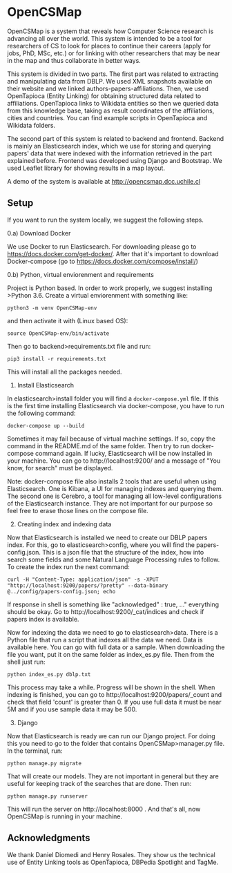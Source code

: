 # OpenCSMap

OpenCSMap is a system that reveals how Computer Science research is advancing all over the world. This system is intended to be a tool for researchers of CS to look for places to continue their careers (apply for jobs, PhD, MSc, etc.) or for linking with other researchers that may be near in the map and thus collaborate in better ways. 

This system is divided in two parts. The first part was related to extracting and manipulating data from DBLP. We used XML snapshots available on their website and we linked authors-papers-affiliations. Then, we used OpenTapioca (Entity Linking) for obtaining structured data related to affiliations. OpenTapioca links to Wikidata entities so then we queried data from this knowledge base, taking as result coordinates of the affiliations, cities and countries. You can find example scripts in OpenTapioca and Wikidata folders.

The second part of this system is related to backend and frontend. Backend is mainly an Elasticsearch index, which we use for storing and querying papers' data that were indexed with the information retrieved in the part explained before. Frontend was developed using Django and Bootstrap. We used Leaflet library for showing results in a map layout.

A demo of the system is available at http://opencsmap.dcc.uchile.cl

## Setup

If you want to run the system locally, we suggest the following steps.

0.a) Download Docker

We use Docker to run Elasticsearch. For downloading please go to https://docs.docker.com/get-docker/. After that it's important to download Docker-compose (go to https://docs.docker.com/compose/install/)

0.b) Python, virtual enviorenment and requirements

Project is Python based. In order to work properly, we suggest installing >Python 3.6. Create a virtual enviorenment with something like:

`python3 -m venv OpenCSMap-env`

and then activate it with (Linux based OS):

`source OpenCSMap-env/bin/activate`

Then go to backend>requirements.txt file and run:

`pip3 install -r requirements.txt`

This will install all the packages needed.

1) Install Elasticsearch

In elasticsearch>install folder you will find a `docker-compose.yml` file. If this is the first time installing Elasticsearch via docker-compose, you have to run the following command:

`docker-compose up --build`

Sometimes it may fail because of virtual machine settings. If so, copy the command in the README.md of the same folder. Then try to run docker-compose command again. If lucky, Elasticsearch will be now installed in your machine. You can go to http://localhost:9200/ and a message of "You know, for search" must be displayed. 

Note: docker-compose file also installs 2 tools that are useful when using Elasticsearch. One is Kibana, a UI for managing indexes and querying them. The second one is Cerebro, a tool for managing all low-level configurations of the Elasticsearch instance. They are not important for our purpose so feel free to erase those lines on the compose file.

2) Creating index and indexing data

Now that Elasticsearch is installed we need to create our DBLP papers index. For this, go to elasticsearch>config, where you will find the papers-config.json. This is a json file that the structure of the index, how into search some fields and some Natural Language Processing rules to follow. To create the index run the next command:

`curl -H "Content-Type: application/json" -s -XPUT "http://localhost:9200/papers/?pretty" --data-binary @../config/papers-config.json; echo`

If response in shell is something like "acknowledged" : true, ..." everything should be okay. Go to http://localhost:9200/_cat/indices and check if papers index is available.

Now for indexing the data we need to go to elasticsearch>data. There is a Python file that run a script that indexes all the data we need. Data is available here. You can go with full data or a sample. When downloading the file you want, put it on the same folder as index_es.py file. Then from the shell just run:

`python index_es.py dblp.txt`

This process may take a while. Progress will be shown in the shell. When indexing is finished, you can go to http://localhost:9200/papers/_count and check that field 'count' is greater than 0. If you use full data it must be near 5M and if you use sample data it may be 500.

3) Django

Now that Elasticsearch is ready we can run our Django project. For doing this you need to go to the folder that contains OpenCSMap>manager.py file. In the terminal, run:

`python manage.py migrate`

That will create our models. They are not important in general but they are useful for keeping track of the searches that are done. Then run:

`python manage.py runserver`

This will run the server on http://localhost:8000 . And that's all, now OpenCSMap is running in your machine.

## Acknowledgments

We thank Daniel Diomedi and Henry Rosales. They show us the technical use of Entity Linking tools as OpenTapioca, DBPedia Spotlight and TagMe.

